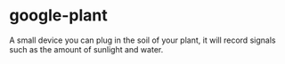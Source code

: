 # google-plant
A small device you can plug in the soil of your plant, it will record signals such as the amount of sunlight and water. 
